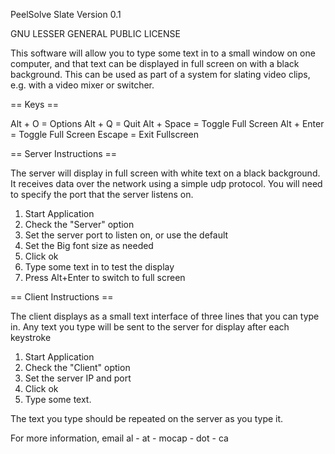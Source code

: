 PeelSolve Slate Version 0.1

GNU LESSER GENERAL PUBLIC LICENSE

This software will allow you to type some text in to a small window on one computer,
and that text can be displayed in full screen on with a black background.  This
can be used as part of a system for slating video clips, e.g. with a video mixer
or switcher.


== Keys ==

Alt + O = Options
Alt + Q = Quit
Alt + Space = Toggle Full Screen
Alt + Enter = Toggle Full Screen
Escape = Exit Fullscreen


== Server Instructions ==

The server will display in full screen with white text on a black background.  It
receives data over the network using a simple udp protocol.  You will need to specify
the port that the server listens on.

1. Start Application
2. Check the "Server" option
3. Set the server port to listen on, or use the default
4. Set the Big font size as needed
5. Click ok
6. Type some text in to test the display
7. Press Alt+Enter to switch to full screen


== Client Instructions == 

The client displays as a small text interface of three lines that you can type in.
Any text you type will be sent to the server for display after each keystroke

1. Start Application
2. Check the "Client" option
3. Set the server IP and port
4. Click ok
5. Type some text. 

The text you type should be repeated on the server as you type it.


For more information, email al - at - mocap - dot - ca
